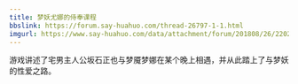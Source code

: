 ```yaml
---
title: 梦妖尤娜的侍奉课程
bbslink: https://forum.say-huahuo.com/thread-26797-1-1.html
imgurl: https://www.say-huahuo.com/data/attachment/forum/201808/26/220205tb0doeb7ex8txonk.jpg
---
```


游戏讲述了宅男主人公坂石正也与梦魇梦娜在某个晚上相遇，并从此踏上了与梦妖的性爱之路。<!--more-->
